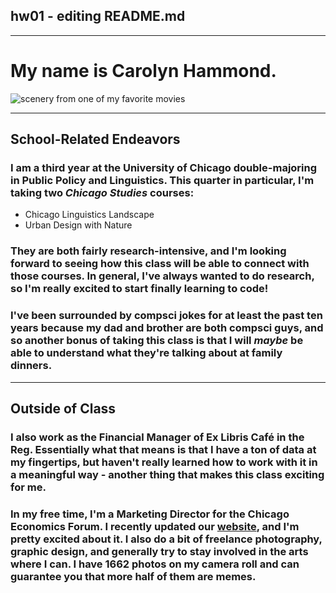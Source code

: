 ## hw01 - editing README.md

-----

# My name is Carolyn Hammond.

![scenery from one of my favorite movies](https://66.media.tumblr.com/e1d62157f9298082303d249d1872f3a5/tumblr_mkqa55nS1n1snqyxgo1_1280.png)

-----

## School-Related Endeavors 

### I am a **third year** at the University of Chicago double-majoring in **Public Policy** and **Linguistics**. This quarter in particular, I'm taking two *Chicago Studies* courses:

* Chicago Linguistics Landscape
* Urban Design with Nature

### They are both fairly research-intensive, and I'm looking forward to seeing how this class will be able to connect with those courses. In general, I've always wanted to do research, so I'm really excited to start finally learning to code!

### I've been surrounded by compsci jokes for at least the past ten years because my dad and brother are both compsci guys, and so another bonus of taking this class is that I will *maybe* be able to understand what they're talking about at family dinners.

-----

## Outside of Class

### I also work as the Financial Manager of Ex Libris Café in the Reg. Essentially what that means is that I have a ton of data at my fingertips, but haven't really learned how to work with it in a meaningful way - another thing that makes this class exciting for me.

### In my free time, I'm a Marketing Director for the Chicago Economics Forum. I recently updated our [website](https://cef.uchicago.edu), and I'm pretty excited about it. I also do a bit of freelance photography, graphic design, and generally try to stay involved in the arts where I can. I have 1662 photos on my camera roll and can guarantee you that more half of them are memes.